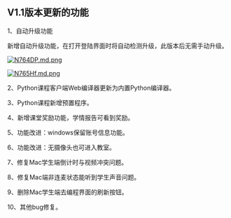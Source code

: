 ## V1.1版本更新的功能

1、自动升级功能  

新增自动升级功能，在打开登陆界面时将自动检测升级，此版本后无需手动升级。

[![N764DP.md.png](https://s1.ax1x.com/2020/07/01/N764DP.md.png)](https://imgchr.com/i/N764DP)

[![N765Hf.md.png](https://s1.ax1x.com/2020/07/01/N765Hf.md.png)](https://imgchr.com/i/N765Hf)

2、Python课程客户端Web编译器更新为内置Python编译器。
    
3、Python课程新增预置程序。

4、新增课堂奖励功能，学情报告可看到奖励。

5、功能改进：windows保留账号信息功能。

6、功能改进：无摄像头也可进入教室。

7、修复Mac学生端倒计时与视频冲突问题。

8、修复Mac端非连麦状态能听到学生声音问题。

9、删除Mac学生端去编程界面的刷新按钮。

10、其他bug修复。